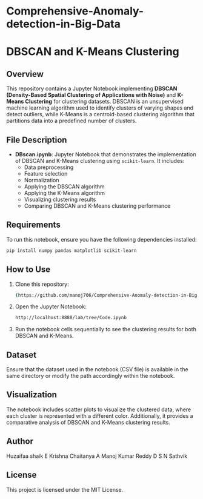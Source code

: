 # Comprehensive-Anomaly-detection-in-Big-Data
# DBSCAN and K-Means Clustering

## Overview
This repository contains a Jupyter Notebook implementing **DBSCAN (Density-Based Spatial Clustering of Applications with Noise)** and **K-Means Clustering** for clustering datasets. DBSCAN is an unsupervised machine learning algorithm used to identify clusters of varying shapes and detect outliers, while K-Means is a centroid-based clustering algorithm that partitions data into a predefined number of clusters.

## File Description
- **DBscan.ipynb**: Jupyter Notebook that demonstrates the implementation of DBSCAN and K-Means clustering using `scikit-learn`. It includes:
  - Data preprocessing
  - Feature selection
  - Normalization
  - Applying the DBSCAN algorithm
  - Applying the K-Means algorithm
  - Visualizing clustering results
  - Comparing DBSCAN and K-Means clustering performance

## Requirements
To run this notebook, ensure you have the following dependencies installed:

```bash
pip install numpy pandas matplotlib scikit-learn
```

## How to Use
1. Clone this repository:
   ```bash
   (https://github.com/manoj706/Comprehensive-Anomaly-detection-in-Big-Data)
   ```
2. Open the Jupyter Notebook:
   ```bash
   http://localhost:8888/lab/tree/Code.ipynb
   ```
3. Run the notebook cells sequentially to see the clustering results for both DBSCAN and K-Means.

## Dataset
Ensure that the dataset used in the notebook (CSV file) is available in the same directory or modify the path accordingly within the notebook.

## Visualization
The notebook includes scatter plots to visualize the clustered data, where each cluster is represented with a different color. Additionally, it provides a comparative analysis of DBSCAN and K-Means clustering results.

## Author
Huzaifaa shaik
E Krishna Chaitanya 
A Manoj Kumar Reddy 
D S N Sathvik     

## License
This project is licensed under the MIT License.

